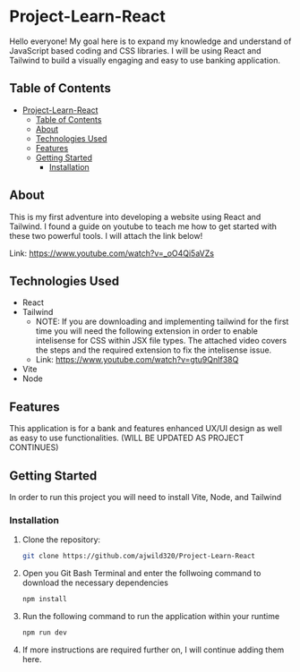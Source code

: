 # Project-Learn-React

Hello everyone! My goal here is to expand my knowledge and understand of JavaScript based coding and CSS libraries. I will be using React and Tailwind to build a visually engaging and easy to use banking application. 

## Table of Contents

- [Project-Learn-React](#project-learn-react)
  - [Table of Contents](#table-of-contents)
  - [About](#about)
  - [Technologies Used](#technologies-used)
  - [Features](#features)
  - [Getting Started](#getting-started)
    - [Installation](#installation)

## About

This is my first adventure into developing a website using React and Tailwind. I found a guide on youtube to teach me how to get started with these two powerful tools. I will attach the link below!

Link: https://www.youtube.com/watch?v=_oO4Qi5aVZs

## Technologies Used

- React
- Tailwind
  - NOTE: If you are downloading and implementing tailwind for the first time you will need the following extension in order to enable intelisense for CSS within JSX file types. The attached video covers the steps and the required extension to fix the intelisense issue.
  - Link: https://www.youtube.com/watch?v=gtu9QnIf38Q
- Vite
- Node

## Features

This application is for a bank and features enhanced UX/UI design as well as easy to use functionalities. (WILL BE UPDATED AS PROJECT CONTINUES)

## Getting Started

In order to run this project you will need to install Vite, Node, and Tailwind

### Installation

1. Clone the repository:
   ```sh
   git clone https://github.com/ajwild320/Project-Learn-React
2. Open you Git Bash Terminal and enter the follwoing command to
   download the necessary dependencies 
   ```sh
   npm install
3. Run the following command to run the application within your runtime
   ```sh
   npm run dev
4. If more instructions are required further on, I will continue adding them here.
